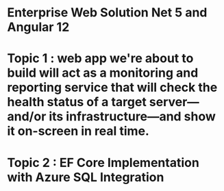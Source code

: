 # Enterprise Web Solution Net 5 and Angular 12
# Topic  1 : web app we're about to build will act as a monitoring and reporting service that will check the health status of a target server—and/or its infrastructure—and show it on-screen in real time.
# Topic 2 : EF Core Implementation with Azure SQL Integration 

